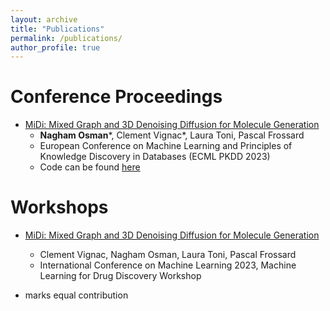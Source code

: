 ```yaml
---
layout: archive
title: "Publications"
permalink: /publications/
author_profile: true
---
```


Conference Proceedings
======
* [MiDi: Mixed Graph and 3D Denoising Diffusion for Molecule Generation](https://arxiv.org/pdf/2302.09048.pdf)
  * **Nagham Osman***, Clement Vignac*, Laura Toni, Pascal Frossard
  * European Conference on Machine Learning and Principles of Knowledge Discovery in Databases (ECML PKDD 2023)
  * Code can be found [here](https://github.com/cvignac/MiDi)

Workshops
======
* [MiDi: Mixed Graph and 3D Denoising Diffusion for Molecule Generation](https://openreview.net/forum?id=M6Ifac3G4HK)
  * Clement Vignac, Nagham Osman, Laura Toni, Pascal Frossard
  * International Conference on Machine Learning 2023, Machine Learning for Drug Discovery Workshop
 
* marks equal contribution

